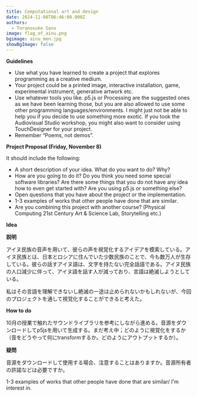 ```yaml
---
title: Computational art and design
date: 2024-11-08T06:46:00.000Z
authors:
  - Toranosuke Sano
image: flag_of_ainu.png
bgimage: ainu_men.jpg
showBgImage: false
---
```

**Guidelines**

* Use what you have learned to create a project that explores programming as a creative medium.
* Your project could be a printed image, interactive installation, game, experimental instrument, generative artwork etc.
* Use whatever tools you like. p5.js or Processing are the suggested ones as we have been learning those, but you are also allowed to use some other programming languages/environments. I might just not be able to help you if you decide to use something more exotic. If you took the Audiovisual Studio workshop, you might also want to consider using TouchDesigner for your project.
* Remember “Poems, not demos”.

**Project Proposal (Friday, November 8)**

It should include the following:

* A short description of your idea. What do you want to do? Why?
* How are you going to do it? Do you think you need some special software libraries? Are there some things that you do not have any idea how to even get started with? Are you using p5.js or something else?
* Open questions that you have about the project or the implementation.
* 1-3 examples of works that other people have done that are similar.
* Are you combining this project with another course? (Physical Computing 21st Century Art & Science Lab, Storytelling etc.)

**Idea**

**説明**

アイヌ民族の音声を用いて、彼らの声を視覚化するアイデアを模索している。アイヌ民族とは、日本とロシアに住んでいた少数民族のことで、今も数万人が生存している。彼らの話すアイヌ語は、文字を持たない完全話語である。アイヌ民族の人口減少に伴って、アイヌ語を話す人が減っており、言語は絶滅しようとしている。

私はその言語を理解できないし絶滅の一途は止められないかもしれないが、今回のプロジェクトを通して視覚化することができると考えた。

**How to do**

10月の授業で触れたサウンドライブラリを参考にしながら進める。音源をダウンロードしてp5jsを用いて生成する。まだ考え中；どのように視覚化をするか（音をどうやって何にtransformするか。どのようにアウトプットするか）。

**疑問**

音源をダウンロードして使用する場合、注意することはありますか。音源所有者の許諾などは必要ですか。

1-3 examples of works that other people have done that are similar/ I'm interest in.
